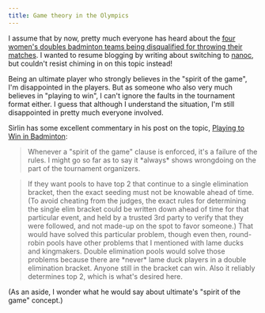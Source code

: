 ```yaml
---
title: Game theory in the Olympics
---
```


I assume that by now, pretty much everyone has heard about the [four women's doubles badminton teams being disqualified for throwing their matches](http://www.nbcolympics.com/news-blogs/badminton/all-eight-women-disqualified-for-throwing-badminton-matches.html). I wanted to resume blogging by writing about switching to [nanoc](http://nanoc.stoneship.org/), but couldn't resist chiming in on this topic instead!

Being an ultimate player who strongly believes in the "spirit of the game", I'm disappointed in the players. But as someone who also very much believes in "playing to win", I can't ignore the faults in the tournament format either. I guess that although I understand the situation, I'm still disappointed in pretty much everyone involved.

Sirlin has some excellent commentary in his post on the topic, [Playing to Win in Badminton](http://www.sirlin.net/blog/2012/8/1/playing-to-win-in-badminton.html):

> Whenever a "spirit of the game" clause is enforced, it's a failure of the
> rules. I might go so far as to say it \*always\* shows wrongdoing on the part
> of the tournament organizers.

> If they want pools to have top 2 that continue to a single elimination
> bracket, then the exact seeding must not be knowable ahead of time. (To avoid
> cheating from the judges, the exact rules for determining the single elim
> bracket could be written down ahead of time for that particular event, and
> held by a trusted 3rd party to verify that they were followed, and not made-up
> on the spot to favor someone.) That would have solved this particular problem,
> though even then, round-robin pools have other problems that I mentioned with
> lame ducks and kingmakers. Double elimination pools would solve those problems
> because there are \*never\* lame duck players in a double elimination bracket.
> Anyone still in the bracket can win. Also it reliably determines top 2, which
> is what's desired here.

(As an aside, I wonder what he would say about ultimate's "spirit of the game" concept.)
